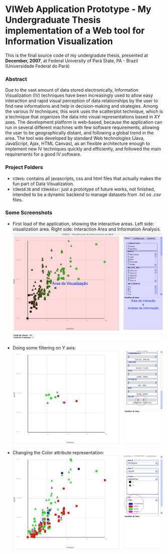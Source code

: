 # VIWeb Application Prototype - My Undergraduate Thesis implementation of a Web tool for Information Visualization 
This is the final source code of my undergradute thesis, presented at **December, 2007**, at Federal University of Pará State, PA - Brazil (Universidade Federal do Pará)

### Abstract
Due to the vast amount of data stored electronically, Information
Visualization (IV) techniques have been increasingly used to allow easy interaction
and rapid visual perception of data relationships by the user to find new
informations and help in decision-making and strategies. Among the various IV
techniques, this work uses the scatterplot technique, which is a technique that
organizes the data into visual representations based in XY axes. The development
platform is web-based, because the application can run in several different
machines with few software requirements, allowing the user to be geographically
distant, and following a global trend in the area. The tool was developed by
standard Web technologies (Java, JavaScript, Ajax, HTML Canvas), as an flexible
architecture enough to implement new IV techniques quickly and efficiently, and
followed the main requirements for a good IV software.


### Project Folders 
- `VIWeb`: contains all javascripts, css and html files that actually makes the fun part of Data Visualization.
- `VIWebEJB` and `VIWebEar`: just a prototype of future works, not finished, intended to be a dynamic backend to manage datasets from .txt os .csv files.


### Some Screenshots

* First load of the application, showing the interactive areas. 
Left side: visualization area. Right side: Interaction Area and Information Analysis.
![alt tag](https://github.com/leandro-almeida/undergraduate-thesis/blob/master/screenshots/fig_areasPrototipo.png)

* Doing some filtering on Y axis:
![alt tag](https://github.com/leandro-almeida/undergraduate-thesis/blob/master/screenshots/fig_filtroEixoY.png)

* Changing the Color attribute representation:
![alt tag](https://github.com/leandro-almeida/undergraduate-thesis/blob/master/screenshots/fig_mudancaCor.png)
